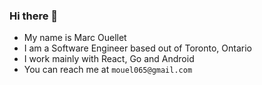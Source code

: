 ### Hi there 👋

- My name is Marc Ouellet
- I am a Software Engineer based out of Toronto, Ontario
- I work mainly with React, Go and Android
- You can reach me at `mouel065@gmail.com`
